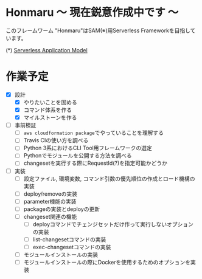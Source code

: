 # Honmaru 〜 現在鋭意作成中です 〜
このフレームワーム "Honmaru"はSAM(※)用Serverless Frameworkを目指しています。

(*) [Serverless Application Model](https://github.com/awslabs/serverless-application-model)

# 作業予定
- [x] 設計
  - [x] やりたいことを固める
  - [x] コマンド体系を作る
  - [x] マイルストーンを作る
- [ ] 事前検証
  - [ ] ```aws cloudformation package```でやっていることを理解する
  - [ ] Travis CIの使い方を調べる
  - [ ] Python 3系におけるCLI Tool用フレームワークの選定
  - [ ] Pythonでモジュールを公開する方法を調べる
  - [ ] changesetを実行する際にRequestId(?)を指定可能かどうか
- [ ] 実装
  - [ ] 設定ファイル, 環境変数, コマンド引数の優先順位の作成とロード機構の実装
  - [ ] deploy/removeの実装
  - [ ] parameter機能の実装
  - [ ] packageの実装とdeployの更新
  - [ ] changeset関連の機能
    - [ ] deployコマンドでチェンジセットだけ作って実行しないオプションの実装
    - [ ] list-changesetコマンドの実装
    - [ ] exec-changesetコマンドの実装
  - [ ] モジュールインストールの実装
  - [ ] モジュールインストールの際にDockerを使用するためのオプションを実装
